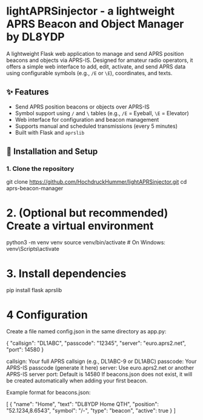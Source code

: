 # lightAPRSinjector - a lightweight APRS Beacon and Object Manager by DL8YDP

A lightweight Flask web application to manage and send APRS position beacons and objects via APRS-IS. Designed for amateur radio operators, it offers a simple web interface to add, edit, activate, and send APRS data using configurable symbols (e.g., `/E` or `\E`), coordinates, and texts.

## ✨ Features

- Send APRS position beacons or objects over APRS-IS  
- Symbol support using `/` and `\` tables (e.g., `/E` = Eyeball, `\E` = Elevator)  
- Web interface for configuration and beacon management  
- Supports manual and scheduled transmissions (every 5 minutes)  
- Built with Flask and `aprslib`  

## 🚀 Installation and Setup


### 1. Clone the repository
git clone https://github.com/HochdruckHummer/lightAPRSinjector.git
cd aprs-beacon-manager

# 2. (Optional but recommended) Create a virtual environment
python3 -m venv venv
source venv/bin/activate  # On Windows: venv\Scripts\activate

# 3. Install dependencies
pip install flask aprslib

# 4 Configuration
Create a file named config.json in the same directory as app.py:

{
  "callsign": "DL1ABC",
  "passcode": "12345",
  "server": "euro.aprs2.net",
  "port": 14580
}


callsign: Your full APRS callsign (e.g., DL1ABC-9 or DL1ABC)
passcode: Your APRS-IS passcode (generate it here)
server: Use euro.aprs2.net or another APRS-IS server
port: Default is 14580
If beacons.json does not exist, it will be created automatically when adding your first beacon.

Example format for beacons.json:

[
  {
    "name": "Home",
    "text": "DL8YDP Home QTH",
    "position": "52.1234,8.6543",
    "symbol": "/-",
    "type": "beacon",
    "active": true
  }
]
